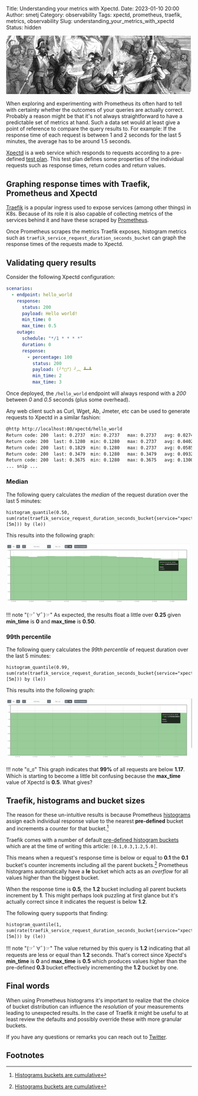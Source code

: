 Title: Understanding your metrics with Xpectd.
Date: 2023-01-10 20:00
Author: smetj
Category: observability
Tags: xpectd, prometheus, traefik, metrics, observability
Slug: understanding_your_metrics_with_xpectd
Status: hidden

![](images/understanding-metrics-with-xpectd.png)

When exploring and experimenting with Prometheus its often hard to tell with
certainty whether the outcomes of your queries are actually correct. Probably
a reason might be that it's not always straightforward to have a predictable
set of metrics at hand. Such a data set would at least give a point of
reference to compare the query results to. For example: If the response time
of each request is between 1 and 2 seconds for the last 5 minutes, the average
has to be around 1.5 seconds.

[Xpectd](https://github.com/smetj/xpectd) is a web service which responds to
requests according to a pre-defined [test
plan](https://github.com/smetj/Xpectd/blob/main/test_plan.yml). This test plan
defines some properties of the individual requests such as response times,
return codes and return values.

## Graphing response times with Traefik, Prometheus and Xpectd

[Traefik](https://traefik.io/) is a popular ingress used to expose services
(among other things) in K8s. Because of its role it is also capable of
collecting metrics of the services behind it and have these scraped by
[Prometheus](https://prometheus.io/).

Once Prometheus scrapes the metrics Traefik exposes, histogram metrics such as
`traefik_service_request_duration_seconds_bucket` can graph the response times
of the requests made to Xpectd.

## Validating query results

Consider the following Xpectd configuration:

```yaml
scenarios:
  - endpoint: hello_world
    response:
      status: 200
      payload: Hello world!
      min_time: 0
      max_time: 0.5
    outage:
      schedule: "*/1 * * * *"
      duration: 0
      response:
        - percentage: 100
          status: 200
          payload: (╯°□°）╯︵ ┻━┻
          min_time: 2
          max_time: 3

```
Once deployed, the `/hello_world` endpoint will always respond with a *200*
between *0* and *0.5* seconds (plus some overhead).

Any web client such as Curl, Wget, Ab, Jmeter, etc can be used to generate requests
to  Xpectd in a similar fashion:

```bash
@http http://localhost:80/xpectd/hello_world
Return code: 200  last: 0.2737  min: 0.2737   max: 0.2737   avg: 0.0274   req/s: 5   Output: Hello world!
Return code: 200  last: 0.1280  min: 0.1280   max: 0.2737   avg: 0.0402   req/s: 5   Output: Hello world!
Return code: 200  last: 0.1829  min: 0.1280   max: 0.2737   avg: 0.0585   req/s: 5   Output: Hello world!
Return code: 200  last: 0.3479  min: 0.1280   max: 0.3479   avg: 0.0932   req/s: 6   Output: Hello world!
Return code: 200  last: 0.3675  min: 0.1280   max: 0.3675   avg: 0.1300   req/s: 4   Output: Hello world!
... snip ...
```

### Median

The following query calculates the *median* of the request duration over the
last 5 minutes:

```text
histogram_quantile(0.50, sum(rate(traefik_service_request_duration_seconds_bucket{service="xpectd@docker"}[5m])) by (le))
```
This results into the following graph:

[![](images/validating-metrics-1.png)](images/validating-metrics-1.png)

!!! note "(☞ﾟ∀ﾟ)☞"
    As expected, the results float a little over **0.25** given **min_time** is
    **0** and **max_time** is **0.50**.

### 99th percentile

The following query calculates the *99th percentile* of request duration over
the last 5 minutes:

```text
histogram_quantile(0.99, sum(rate(traefik_service_request_duration_seconds_bucket{service="xpectd@docker"}[5m])) by (le))
```
This results into the following graph:

[![](images/validating-metrics-2.png)](images/validating-metrics-2.png)

!!! note "ಠ_ಠ"
    This graph indicates that **99%** of all requests are below **1.17**.
    Which is starting to become a little bit confusing because the
    **max_time** value of Xpectd is **0.5**. What gives?


## Traefik, histograms and bucket sizes

The reason for these un-intuitive results is because Prometheus
[histograms](https://prometheus.io/docs/practices/histograms/#histograms-and-summaries)
assign each individual response value to the nearest **pre-defined** bucket
and increments a counter for that bucket.[^1]

Traefik comes with a number of default [pre-defined histogram
buckets](https://doc.traefik.io/traefik/observability/metrics/prometheus/#buckets)
which are at the time of writing this article: `[0.1,0.3,1.2,5.0]`.

This means when a request's response time is below or equal to **0.1** the
**0.1** bucket's counter increments including all the parent buckets.[^1]
Prometheus histograms automatically have a **le** bucket which acts as an
*overflow* for all values higher than the biggest bucket.

When the response time is **0.5**, the **1.2** bucket including all parent
buckets increment by **1**. This might perhaps look puzzling at first glance
but it's actually correct since it indicates the request is below **1.2**.

The following query supports that finding:

```text
histogram_quantile(1, sum(rate(traefik_service_request_duration_seconds_bucket{service="xpectd@docker"}[5m])) by (le))
```

!!! note "(☞ﾟ∀ﾟ)☞"
    The value returned by this query is **1.2** indicating that all requests
    are less or equal than **1.2** seconds. That's correct since Xpectd's
    **min_time** is **0** and **max_time** is **0.5** which produces values
    higher than the pre-defined **0.3** bucket effectively incrementing the
    **1.2** bucket by one.

## Final words

When using Prometheus histograms it's important to realize that the choice of
bucket distribution can influence the *resolution* of your measurements
leading to unexpected results. In the case of Traefik it might be useful to at
least review the defaults and possibly override these with more granular
buckets.

If you have any questions or remarks you can reach out to
[Twitter](https://twitter.com/smetj).


## Footnotes

[^1]: [Histograms buckets are cumulative](https://www.robustperception.io/why-are-prometheus-histograms-cumulative/)
